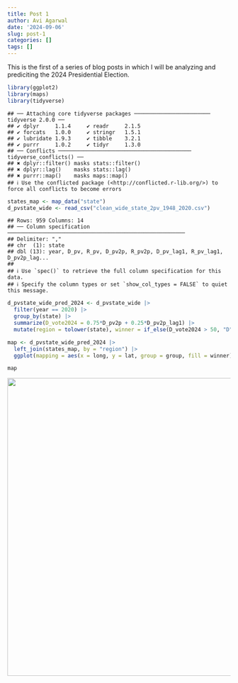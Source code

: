 ```yaml
---
title: Post 1
author: Avi Agarwal
date: '2024-09-06'
slug: post-1
categories: []
tags: []
---
```


This is the first of a series of blog posts in which I will be analyzing and prediciting the 2024 Presidential Election. 


```r
library(ggplot2)
library(maps)
library(tidyverse)
```

```
## ── Attaching core tidyverse packages ──────────────────────── tidyverse 2.0.0 ──
## ✔ dplyr     1.1.4     ✔ readr     2.1.5
## ✔ forcats   1.0.0     ✔ stringr   1.5.1
## ✔ lubridate 1.9.3     ✔ tibble    3.2.1
## ✔ purrr     1.0.2     ✔ tidyr     1.3.0
## ── Conflicts ────────────────────────────────────────── tidyverse_conflicts() ──
## ✖ dplyr::filter() masks stats::filter()
## ✖ dplyr::lag()    masks stats::lag()
## ✖ purrr::map()    masks maps::map()
## ℹ Use the conflicted package (<http://conflicted.r-lib.org/>) to force all conflicts to become errors
```


```r
states_map <- map_data("state")
d_pvstate_wide <- read_csv("clean_wide_state_2pv_1948_2020.csv")
```

```
## Rows: 959 Columns: 14
## ── Column specification ────────────────────────────────────────────────────────
## Delimiter: ","
## chr  (1): state
## dbl (13): year, D_pv, R_pv, D_pv2p, R_pv2p, D_pv_lag1, R_pv_lag1, D_pv2p_lag...
## 
## ℹ Use `spec()` to retrieve the full column specification for this data.
## ℹ Specify the column types or set `show_col_types = FALSE` to quiet this message.
```


```r
d_pvstate_wide_pred_2024 <- d_pvstate_wide |>
  filter(year == 2020) |> 
  group_by(state) |>
  summarize(D_vote2024 = 0.75*D_pv2p + 0.25*D_pv2p_lag1) |>
  mutate(region = tolower(state), winner = if_else(D_vote2024 > 50, "D", "R"))
```



```r
map <- d_pvstate_wide_pred_2024 |>
  left_join(states_map, by = "region") |>
  ggplot(mapping = aes(x = long, y = lat, group = group, fill = winner)) + geom_polygon() + theme_void() + scale_fill_manual(values = c("blue", "red")) 

map 
```

<img src="{{< blogdown/postref >}}index_files/figure-html/unnamed-chunk-4-1.png" width="672" />

